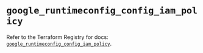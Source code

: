 # `google_runtimeconfig_config_iam_policy`

Refer to the Terraform Registry for docs: [`google_runtimeconfig_config_iam_policy`](https://registry.terraform.io/providers/hashicorp/google-beta/6.8.0/docs/resources/google_runtimeconfig_config_iam_policy).
